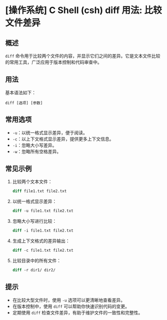 # [操作系统] C Shell (csh) diff 用法: 比较文件差异

## 概述
`diff` 命令用于比较两个文件的内容，并显示它们之间的差异。它是文本文件比较的常用工具，广泛应用于版本控制和代码审查中。

## 用法
基本语法如下：
```
diff [选项] [参数]
```

## 常用选项
- `-u`：以统一格式显示差异，便于阅读。
- `-c`：以上下文格式显示差异，提供更多上下文信息。
- `-i`：忽略大小写差异。
- `-w`：忽略所有空格差异。

## 常见示例
1. 比较两个文本文件：
   ```csh
   diff file1.txt file2.txt
   ```

2. 以统一格式显示差异：
   ```csh
   diff -u file1.txt file2.txt
   ```

3. 忽略大小写进行比较：
   ```csh
   diff -i file1.txt file2.txt
   ```

4. 生成上下文格式的差异输出：
   ```csh
   diff -c file1.txt file2.txt
   ```

5. 比较目录中的所有文件：
   ```csh
   diff -r dir1/ dir2/
   ```

## 提示
- 在比较大型文件时，使用 `-u` 选项可以更清晰地查看差异。
- 在版本控制中，使用 `diff` 可以帮助你快速识别代码的变更。
- 定期使用 `diff` 检查文件差异，有助于维护文件的一致性和完整性。
